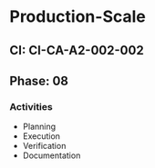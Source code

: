 # Production-Scale

## CI: CI-CA-A2-002-002
## Phase: 08

### Activities
- Planning
- Execution
- Verification
- Documentation
